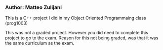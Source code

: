 ### Author: Matteo Zulijani

This is a C++ project I did in my Object Oriented Programmaing class (prog1003)

This was not a graded project. However you did need to complete this project to go to the exam.
Reason for this not being graded, was that it was the same curriculum as the exam.
